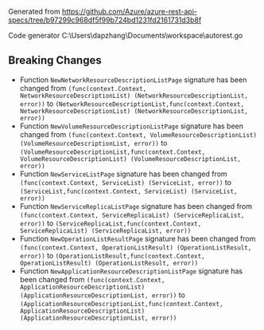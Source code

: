 
Generated from https://github.com/Azure/azure-rest-api-specs/tree/b97299c968df5f99b724bd1231fd2161731d3b8f

Code generator C:\Users\dapzhang\Documents\workspace\autorest.go

## Breaking Changes

- Function `NewNetworkResourceDescriptionListPage` signature has been changed from `(func(context.Context, NetworkResourceDescriptionList) (NetworkResourceDescriptionList, error))` to `(NetworkResourceDescriptionList,func(context.Context, NetworkResourceDescriptionList) (NetworkResourceDescriptionList, error))`
- Function `NewVolumeResourceDescriptionListPage` signature has been changed from `(func(context.Context, VolumeResourceDescriptionList) (VolumeResourceDescriptionList, error))` to `(VolumeResourceDescriptionList,func(context.Context, VolumeResourceDescriptionList) (VolumeResourceDescriptionList, error))`
- Function `NewServiceListPage` signature has been changed from `(func(context.Context, ServiceList) (ServiceList, error))` to `(ServiceList,func(context.Context, ServiceList) (ServiceList, error))`
- Function `NewServiceReplicaListPage` signature has been changed from `(func(context.Context, ServiceReplicaList) (ServiceReplicaList, error))` to `(ServiceReplicaList,func(context.Context, ServiceReplicaList) (ServiceReplicaList, error))`
- Function `NewOperationListResultPage` signature has been changed from `(func(context.Context, OperationListResult) (OperationListResult, error))` to `(OperationListResult,func(context.Context, OperationListResult) (OperationListResult, error))`
- Function `NewApplicationResourceDescriptionListPage` signature has been changed from `(func(context.Context, ApplicationResourceDescriptionList) (ApplicationResourceDescriptionList, error))` to `(ApplicationResourceDescriptionList,func(context.Context, ApplicationResourceDescriptionList) (ApplicationResourceDescriptionList, error))`

